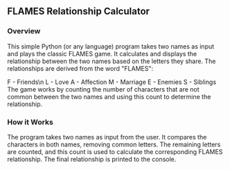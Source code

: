 ## FLAMES Relationship Calculator
### Overview
This simple Python (or any language) program takes two names as input and plays the classic FLAMES game. It calculates and displays the relationship between the two names based on the letters they share. The relationships are derived from the word "FLAMES":

F - Friends\n
L - Love
A - Affection
M - Marriage
E - Enemies
S - Siblings
The game works by counting the number of characters that are not common between the two names and using this count to determine the relationship.

### How it Works
The program takes two names as input from the user.
It compares the characters in both names, removing common letters.
The remaining letters are counted, and this count is used to calculate the corresponding FLAMES relationship.
The final relationship is printed to the console.
